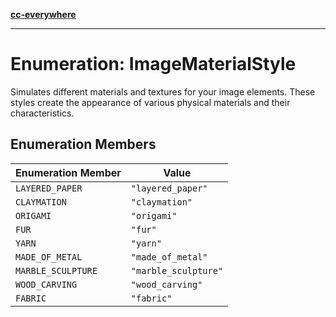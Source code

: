[**cc-everywhere**](../../../../../index.md)

***

# Enumeration: ImageMaterialStyle

Simulates different materials and textures for your image elements.
These styles create the appearance of various physical materials and their characteristics.

## Enumeration Members

| Enumeration Member | Value |
| ------ | ------ |
| <a id="layered_paper"></a> `LAYERED_PAPER` | `"layered_paper"` |
| <a id="claymation"></a> `CLAYMATION` | `"claymation"` |
| <a id="origami"></a> `ORIGAMI` | `"origami"` |
| <a id="fur"></a> `FUR` | `"fur"` |
| <a id="yarn"></a> `YARN` | `"yarn"` |
| <a id="made_of_metal"></a> `MADE_OF_METAL` | `"made_of_metal"` |
| <a id="marble_sculpture"></a> `MARBLE_SCULPTURE` | `"marble_sculpture"` |
| <a id="wood_carving"></a> `WOOD_CARVING` | `"wood_carving"` |
| <a id="fabric"></a> `FABRIC` | `"fabric"` |
